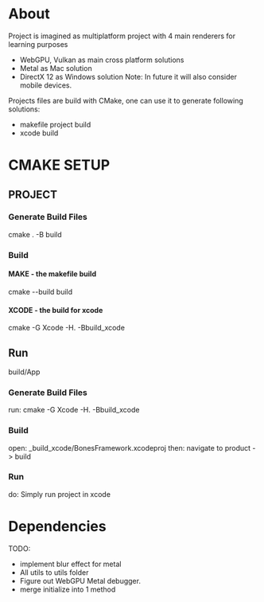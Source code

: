 # About 

Project is imagined as multiplatform project with 4 main renderers for learning purposes
- WebGPU, Vulkan as main cross platform solutions
- Metal as Mac solution 
- DirectX 12 as Windows solution
Note: In future it will also consider mobile devices.

Projects files are build with CMake, one can use it to generate following solutions:
- makefile project build
- xcode build

# CMAKE SETUP

## PROJECT

### Generate Build Files
cmake . -B build

### Build

#### MAKE - the makefile build
cmake --build build

#### XCODE - the build for xcode
cmake -G Xcode -H. -Bbuild_xcode

## Run
build/App

### Generate Build Files
run: cmake -G Xcode -H. -Bbuild_xcode

### Build
open: _build_xcode/BonesFramework.xcodeproj
then: navigate to product -> build

### Run
do: Simply run project in xcode

# Dependencies
TODO: 
- implement blur effect for metal
- All utils to utils folder
- Figure out WebGPU Metal debugger.
- merge initialize into 1 method